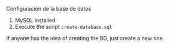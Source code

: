  Configuración de la base de datos 

1. MySQL installed
2. Execute the script `create-database.sql`

If anyone has the idea of creating the BD, just create a new one.

